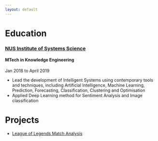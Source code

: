 ```yaml
---
layout: default
---
```


# Education

### [NUS Institute of Systems Science](https://www.iss.nus.edu.sg/graduate-programmes/programme/detail/master-of-technology-in-knowledge-engineering)
#### MTech in Knowledge Engineering
Jan 2018 to April 2019

* Lead the development of Intelligent Systems using contemporary tools and techniques, including Artificial Intelligence, Machine Learning, Prediction, Forecasting, Classification, Clustering and Optimisation
* Applied Deep Learning method for Sentiment Analysis and Image classification


# Projects
* [League of Legends Match Analysis](http://davidleonardi.me/LeagueofLegends_Matches_Analysis/)

